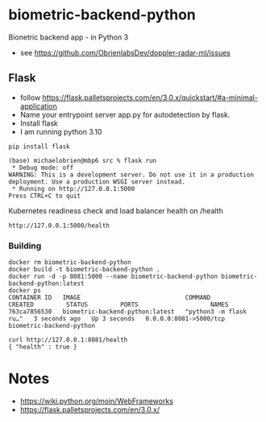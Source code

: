 # biometric-backend-python
Bionetric backend app - in Python 3
- see https://github.com/ObrienlabsDev/doppler-radar-ml/issues

## Flask 
- follow https://flask.palletsprojects.com/en/3.0.x/quickstart/#a-minimal-application
- Name your entrypoint server app.py for autodetection by flask.
- Install flask
- I am running python 3.10
```
pip install flask

(base) michaelobrien@mbp6 src % flask run             
 * Debug mode: off
WARNING: This is a development server. Do not use it in a production deployment. Use a production WSGI server instead.
 * Running on http://127.0.0.1:5000
Press CTRL+C to quit
```

Kubernetes readiness check and load balancer health on /health
```
http://127.0.0.1:5000/health
```

### Building
```
docker rm biometric-backend-python
docker build -t biometric-backend-python . 
docker run -d -p 8081:5000 --name biometric-backend-python biometric-backend-python:latest
docker ps                                                                           
CONTAINER ID   IMAGE                             COMMAND                  CREATED         STATUS         PORTS                    NAMES
763ca7856530   biometric-backend-python:latest   "python3 -m flask ru…"   3 seconds ago   Up 3 seconds   0.0.0.0:8081->5000/tcp   biometric-backend-python

curl http://127.0.0.1:8081/health
{ "health" : true }

```

# Notes
- https://wiki.python.org/moin/WebFrameworks
- https://flask.palletsprojects.com/en/3.0.x/
